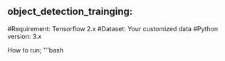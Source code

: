 ## object_detection_trainging: 

#Requirement: Tensorflow 2.x 
#Dataset: Your customized data 
#Python version: 3.x  

How to run;
'''bash
